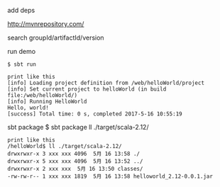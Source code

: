 add deps 

http://mvnrepository.com/

search groupId/artifactId/version

run demo

	$ sbt run

	print like this
	[info] Loading project definition from /web/helloWorld/project
	[info] Set current project to helloWorld (in build file:/web/helloWorld/)
	[info] Running HelloWorld 
	Hello, world!
	[success] Total time: 0 s, completed 2017-5-16 10:55:19


sbt package
	$ sbt package 
	ll ./target/scala-2.12/
	
	print like this
	/helloWorld$ ll ./target/scala-2.12/
	drwxrwxr-x 3 xxx xxx 4096  5月 16 13:58 ./
	drwxrwxr-x 5 xxx xxx 4096  5月 16 13:52 ../
	drwxrwxr-x 2 xxx xxx  5月 16 13:50 classes/
	-rw-rw-r-- 1 xxx xxx 1819  5月 16 13:58 helloworld_2.12-0.0.1.jar





